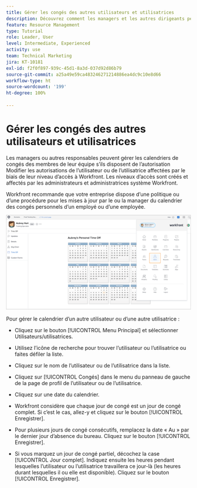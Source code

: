 ```yaml
---
title: Gérer les congés des autres utilisateurs et utilisatrices
description: Découvrez comment les managers et les autres dirigeants peuvent gérer les calendriers de congés de leur équipe.
feature: Resource Management
type: Tutorial
role: Leader, User
level: Intermediate, Experienced
activity: use
team: Technical Marketing
jira: KT-10181
exl-id: f2f0f897-939c-45d1-8a3d-037d92d86b79
source-git-commit: a25a49e59ca483246271214886ea4dc9c10e8d66
workflow-type: ht
source-wordcount: '199'
ht-degree: 100%

---
```


# Gérer les congés des autres utilisateurs et utilisatrices

Les managers ou autres responsables peuvent gérer les calendriers de congés des membres de leur équipe s’ils disposent de l’autorisation Modifier les autorisations de l’utilisateur ou de l’utilisatrice affectées par le biais de leur niveau d’accès à Workfront. Les niveaux d’accès sont créés et affectés par les administrateurs et administratrices système Workfront.

Workfront recommande que votre entreprise dispose d’une politique ou d’une procédure pour les mises à jour par le ou la manager du calendrier des congés personnels d’un employé ou d’une employée.

![utilisateur et utilisatrice dans le menu principal](assets/mouto_01.png)

Pour gérer le calendrier d’un autre utilisateur ou d’une autre utilisatrice :

* Cliquez sur le bouton [!UICONTROL Menu Principal] et sélectionner Utilisateurs/utilisatrices.

* Utilisez l’icône de recherche pour trouver l’utilisateur ou l’utilisatrice ou faites défiler la liste.

* Cliquez sur le nom de l’utilisateur ou de l’utilisatrice dans la liste.

* Cliquez sur [!UICONTROL Congés] dans le menu du panneau de gauche de la page de profil de l’utilisateur ou de l’utilisatrice.

* Cliquez sur une date du calendrier.

* Workfront considère que chaque jour de congé est un jour de congé complet. Si c’est le cas, allez-y et cliquez sur le bouton [!UICONTROL Enregistrer].

* Pour plusieurs jours de congé consécutifs, remplacez la date « Au » par le dernier jour d’absence du bureau. Cliquez sur le bouton [!UICONTROL Enregistrer].

* Si vous marquez un jour de congé partiel, décochez la case [!UICONTROL Jour complet]. Indiquez ensuite les heures pendant lesquelles l’utilisateur ou l’utilisatrice travaillera ce jour-là (les heures durant lesquelles il ou elle est disponible). Cliquez sur le bouton [!UICONTROL Enregistrer].

